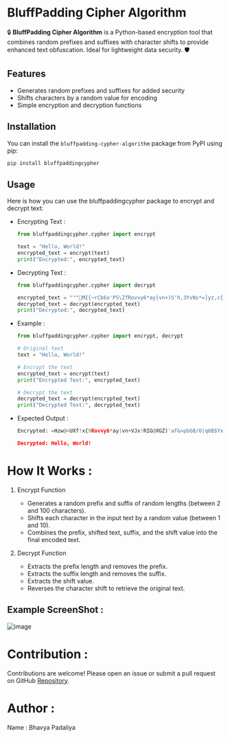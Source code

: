 # BluffPadding Cipher Algorithm

🔒 **BluffPadding Cipher Algorithm** is a Python-based encryption tool that combines random prefixes and suffixes with character shifts to provide enhanced text obfuscation. Ideal for lightweight data security. 🛡️

## Features

- Generates random prefixes and suffixes for added security
- Shifts characters by a random value for encoding
- Simple encryption and decryption functions

## Installation

You can install the `bluffpadding-cypher-algorithm` package from PyPI using pip:

```sh
pip install bluffpaddingcypher
```

## Usage

Here is how you can use the bluffpaddingcypher package to encrypt and decrypt text:

- Encrypting Text :

    ```python
    from bluffpaddingcypher.cypher import encrypt

    text = "Hello, World!"
    encrypted_text = encrypt(text)
    print("Encrypted:", encrypted_text)
    ```
- Decrypting Text : 

    ```python
    from bluffpaddingcypher.cypher import decrypt

    encrypted_text = """MI{~rCb6o'PS\ZfRovvy6*ay|vn+)S'h,3YvNs*=]yz,c{]SWeC5^.:syM|Xt}^$I(G9%W:NL]b?VTLZ+-OY3_$},Lf?*p<=L5F0T6S~'Bkhv82S"""  # Use the output from the encryption step
    decrypted_text = decrypt(encrypted_text)
    print("Decrypted:", decrypted_text)
    ```

- Example : 

    ```python
    from bluffpaddingcypher.cypher import encrypt, decrypt

    # Original text
    text = "Hello, World!"

    # Encrypt the text
    encrypted_text = encrypt(text)
    print("Encrypted Text:", encrypted_text)

    # Decrypt the text
    decrypted_text = decrypt(encrypted_text)
    print("Decrypted Text:", decrypted_text)
    ```

- Expected Output : 

    ```python
    Encrypted: =Hzw@<UXf!x{9Rovvy6*ay|vn+VJx!RIG@XGZ)'af&>pbG8/O|q6B$YxP"\nP*fbI)/xUd$pf!do2

    Decrypted: Hello, World!
    ```

# How It Works :

1. Encrypt Function

    - Generates a random prefix and suffix of random lengths (between 2 and 100 characters).
    - Shifts each character in the input text by a random value (between 1 and 10).
    - Combines the prefix, shifted text, suffix, and the shift value into the final encoded text.

2. Decrypt Function

    - Extracts the prefix length and removes the prefix.
    - Extracts the suffix length and removes the suffix.
    - Extracts the shift value.
    - Reverses the character shift to retrieve the original text.
      
## Example ScreenShot : 

![image](https://github.com/neuqs90/bluffpadding-cypher-algorithm/assets/166356026/0ac613fb-0c2c-4b1f-94a5-dedd5b94be48)

# Contribution : 

Contributions are welcome! Please open an issue or submit a pull request on GitHub [Repository](https://github.com/neuqs90/bluffpadding-cypher-algorithm.git).

# Author : 

Name : Bhavya Padaliya

